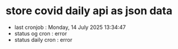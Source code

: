 # store covid daily api as json data

- last cronjob : Monday, 14 July 2025 13:34:47
- status og cron : error
- status daily cron : error
      
      